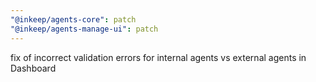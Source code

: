 ```yaml
---
"@inkeep/agents-core": patch
"@inkeep/agents-manage-ui": patch
---
```


fix of incorrect validation errors for internal agents vs external agents in Dashboard
